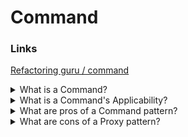 # Command

### Links

[Refactoring guru / command](https://refactoring.guru/design-patterns/command)

<details>
  <summary>What is a Command?</summary>

Command is a behavioral design pattern that turns a request into a stand-alone object that contains all information about the request. This transformation lets you pass requests as a method arguments, delay or queue a request’s execution, and support undoable operations.

</details>

<details>
  <summary>What is a Command's Applicability?</summary>

- Use the Command pattern when you want to parametrize objects with operations;
- Use the Command pattern when you want to queue operations, schedule their execution, or execute them remotely;
- Use the Command pattern when you want to implement reversible operations.

</details>

<details>
  <summary>What are pros of a Command pattern?</summary>

- It is possible to decouple classes that invoke operations from classes that perform these operations (Single Responsibility Principle);
- It is possible to introduce new commands into the app without breaking existing client code (Open/Closed Principle);
- It is possible to implement undo/redo;
- It is possible to implement deferred execution of operations;
- It is possible to assemble a set of simple commands into a complex one.

</details>

<details>
  <summary>What are cons of a Proxy pattern?</summary>

- The code may become more complicated since you’re introducing a whole new layer between senders and receivers.

</details>
